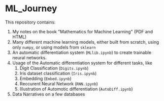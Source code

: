 # ML_Journey
This repository contains:
1. My notes on the book "Mathematics for Machine Learning" (PDF and HTML)
2. Many different machine learning models, either built from scratch, using only `numpy`, or using models from `sklearn`
3. An automatic differentiation system (`MLlib.ipynb`) to create trainable neural networks.
4. Usage of the Automatic differentiation system for different tasks, like
   1. Digit Classification (`Digits.ipynb`)
   2. Iris dataset classification (`Iris.ipynb`)
   3. Embedding (`Embed.ipynb`)
   4. Reccurent Neural Network (`RNN.ipynb`)
   5. Illustration of Automotic differentiation (`AutoDiff.ipynb`)
6. Data Narratives on a few databases

